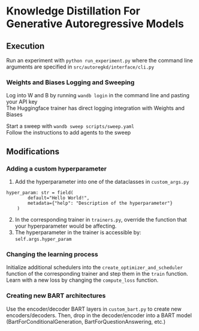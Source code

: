 # Knowledge Distillation For Generative Autoregressive Models
## Execution
Run an experiment with `python run_experiment.py` where the command line arguments are specified in `src/autoregkd/interface/cli.py`
### Weights and Biases Logging and Sweeping
Log into W and B by running `wandb login` in the command line and pasting your API key \
The Huggingface trainer has direct logging integration with Weights and Biases

Start a sweep with `wandb sweep scripts/sweep.yaml` \
Follow the instructions to add agents to the sweep
## Modifications
### Adding a custom hyperparameter
1) Add the hyperparameter into one of the dataclasses in `custom_args.py`
```
hyper_param: str = field(
        default="Hello World!",
        metadata={"help": "Description of the hyperparameter"}
    )
```
2) In the corresponding trainer in `trainers.py`, override the function that your hyperparameter would be affecting.
3) The hyperparameter in the trainer is accessible by: `self.args.hyper_param`
### Changing the learning process
Initialize additional schedulers into the `create_optimizer_and_scheduler` function of the corresponding trainer and step them in the `train` function. \
Learn with a new loss by changing the `compute_loss` function.
### Creating new BART architectures
Use the encoder/decoder BART layers in `custom_bart.py` to create new encoders/decoders. Then, drop in the decoder/encoder into a BART model (BartForConditionalGeneration, BartForQuestionAnswering, etc.)

